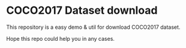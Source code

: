 # COCO2017 Dataset download


This repository is a easy demo & util for download COCO2017 dataset.

Hope this repo could help you in any cases.
